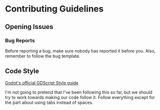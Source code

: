 # Contributing Guidelines

## Opening Issues

### Bug Reports

Before reporting a bug, make sure nobody has reported it before you. Also, remember to follow the bug template.

## Code Style

[Godot's official GDScript Style guide](https://docs.godotengine.org/en/stable/getting_started/scripting/gdscript/gdscript_styleguide.html)

I'm not going to pretend that I've been following this so far, but we should try to work towards making our code follow it. Follow everything except for the part about using tabs instead of spaces.

